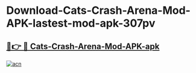 # Download-Cats-Crash-Arena-Mod-APK-lastest-mod-apk-307pv

<h2><a href="https://apkcomod.com?title=Cats-Crash-Arena-Mod-APK">🔗👉 🔴 Cats-Crash-Arena-Mod-APK-apk </a></h2>

[![acn](https://github.com/user-attachments/assets/0f9c940e-d8b0-45ae-aac7-cd30a18b3e1c)](https://apkcomod.com?title=Cats-Crash-Arena-Mod-APK)

